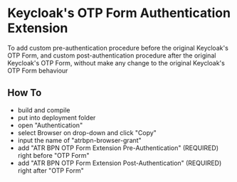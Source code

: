 # Keycloak's OTP Form Authentication Extension

To add custom pre-authentication procedure before the original Keycloak's OTP Form,
and custom post-authentication procedure after the original Keycloak's OTP Form,
without make any change to the original Keycloak's OTP Form behaviour

## How To
- build and compile
- put into deployment folder
- open "Authentication"
- select Browser on drop-down and click "Copy"
- input the name of "atrbpn-browser-grant"
- add "ATR BPN OTP Form Extension Pre-Authentication" (REQUIRED) right before "OTP Form"
- add "ATR BPN OTP Form Extension Post-Authentication" (REQUIRED) right after "OTP Form"
